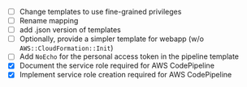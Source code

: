 - [ ] Change templates to use fine-grained privileges
- [ ] Rename mapping
- [ ] add .json version of templates
- [ ] Optionally, provide a simpler template for webapp (w/o `AWS::CloudFormation::Init`)
- [ ] Add `NoEcho` for the personal access token in the pipeline template
- [x] Document the service role required for AWS CodePipeline
- [x] Implement service role creation required for AWS CodePipeline